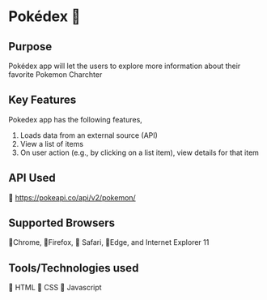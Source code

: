 #  Pokédex :ledger:
## Purpose
Pokédex app will let the users to explore more information about their favorite Pokemon Charchter

## Key Features
Pokedex app has the following features,

1. Loads data from an external source (API)
1. View a list of items
1. On user action (e.g., by clicking on a list item), view details for that item

## API Used
:link:  https://pokeapi.co/api/v2/pokemon/

## Supported Browsers

:small_blue_diamond:Chrome, :small_blue_diamond:Firefox, :small_blue_diamond: Safari, :small_blue_diamond:Edge, and Internet Explorer 11

## Tools/Technologies used

:large_orange_diamond:  HTML
:large_orange_diamond:  CSS
:large_orange_diamond: Javascript

